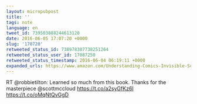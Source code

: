 ```yaml
---
layout: micropubpost
title: ''
tags: note
language: en
tweet_id: 739503888244613120
date: 2016-06-05 17:07:20 +0000
slug: '170720'
retweeted_status_id: 738978387738251264
retweeted_status_user_id: 17087250
retweeted_status_timestamp: 2016-06-04 06:19:11 +0000
expanded_urls: https://www.amazon.com/Understanding-Comics-Invisible-Scott-McCloud/dp/006097625X,https://twitter.com/robbietilton/status/738978387738251264/photo/1,https://www.amazon.com/Understanding-Comics-Invisible-Scott-McCloud/dp/006097625X,https://twitter.com/robbietilton/status/738978387738251264/photo/1
---
```

RT @robbietilton: Learned so much from this book. Thanks for the masterpiece @scottmccloud https://t.co/a2syGfKz6I https://t.co/oMqNtQvGgD
